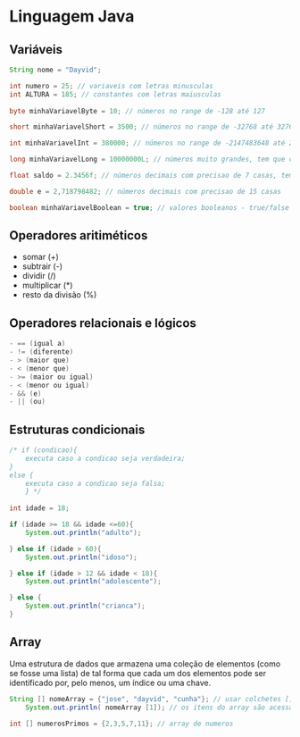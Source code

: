 # Linguagem Java

## Variáveis

~~~ java
String nome = "Dayvid";

int numero = 25; // variaveis com letras minusculas
int ALTURA = 185; // constantes com letras maiusculas 
 
byte minhaVariavelByte = 10; // números no range de -128 até 127

short minhaVariavelShort = 3500; // números no range de -32768 até 32767

int minhaVariavelInt = 380000; // números no range de -2147483648 até 2147483647

long minhaVariavelLong = 10000000L; // números muito grandes, tem que colocar o "L" no final

float saldo = 2.3456f; // números decimais com precisao de 7 casas, tem que colocar o "f" no final

double e = 2,718798482; // números decimais com precisao de 15 casas

boolean minhaVariavelBoolean = true; // valores booleanos - true/false
~~~

## Operadores aritiméticos 

- somar (+)
- subtrair (-)
- dividir (/)
- multiplicar (*)
- resto da divisão (%)

## Operadores relacionais e lógicos
~~~~ java 
- == (igual a) 
- != (diferente)
- > (maior que)
- < (menor que)
- >= (maior ou igual)
- < (menor ou igual)
- && (e)
- || (ou)
~~~~
## Estruturas condicionais
~~~~ java
/* if (condicao){
    executa caso a condicao seja verdadeira;
} 
else {
    executa caso a condicao seja falsa;
    } */
 
int idade = 18;

if (idade >= 18 && idade <=60){
    System.out.println("adulto");

} else if (idade > 60){
    System.out.println("idoso");

} else if (idade > 12 && idade < 18){
    System.out.println("adolescente");

} else {
    System.out.println("crianca");
}
~~~~

## Array

 Uma estrutura de dados que armazena uma coleção de elementos (como se fosse uma lista) de tal forma que cada um dos elementos pode ser identificado por, pelo menos, um índice ou uma chave.

~~~~ java
String [] nomeArray = {"jose", "dayvid", "cunha"}; // usar colchetes [] para definir, chaves {} para agrupar e separar por virgula
    System.out.println( nomeArray [1]); // os itens do array são acessados por indices {0,1,2}

int [] numerosPrimos = {2,3,5,7,11}; // array de numeros
~~~~

